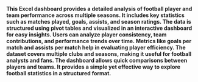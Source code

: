 **This Excel dashboard provides a detailed analysis of football player and team performance across multiple seasons. It includes key statistics such as matches played, goals, assists, and season ratings. The data is structured using pivot tables and visualized in an interactive dashboard for easy insights. Users can analyze player consistency, team contributions, and performance trends over time. Metrics like goals per match and assists per match help in evaluating player efficiency. The dataset covers multiple clubs and seasons, making it useful for football analysts and fans. The dashboard allows quick comparisons between players and teams. It provides a simple yet effective way to explore football statistics in a structured format.**
